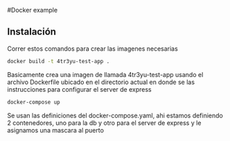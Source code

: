 #Docker example

## Instalación
Correr estos comandos para crear las imagenes necesarias

```bash
docker build -t 4tr3yu-test-app .
```
Basicamente crea una imagen de llamada 4tr3yu-test-app usando el archivo Dockerfile ubicado en el directorio actual
en donde se las instrucciones para configurar el server de express

```bash
docker-compose up
```
Se usan las definiciones del docker-compose.yaml, ahi estamos definiendo 2 contenedores, uno para la db y otro para el server de express y le asignamos una mascara al puerto